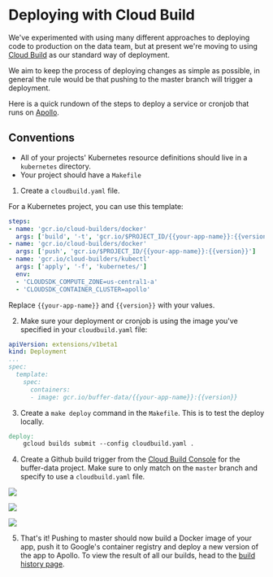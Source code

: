# Deploying with Cloud Build

We've experimented with using many different approaches to deploying code to production on the data team, but at present we're moving to using [Cloud Build](https://cloud.google.com/cloud-build/) as our standard way of deployment.

We aim to keep the process of deploying changes as simple as possible, in general the rule would be that pushing to the master branch will trigger a deployment.

Here is a quick rundown of the steps to deploy a service or cronjob that runs on [Apollo](https://github.com/bufferapp/README/blob/master/teams/data/docs/runbooks/kubernetes-apollo.md).


## Conventions

- All of your projects' Kubernetes resource definitions should live in a `kubernetes` directory.
- Your project should have a `Makefile`

1. Create a `cloudbuild.yaml` file.

For a Kubernetes project, you can use this template:

```yaml
steps:
- name: 'gcr.io/cloud-builders/docker'
  args: ['build', '-t', 'gcr.io/$PROJECT_ID/{{your-app-name}}:{{version}}', '.' ]
- name: 'gcr.io/cloud-builders/docker'
  args: ['push', 'gcr.io/$PROJECT_ID/{{your-app-name}}:{{version}}']
- name: 'gcr.io/cloud-builders/kubectl'
  args: ['apply', '-f', 'kubernetes/']
  env:
  - 'CLOUDSDK_COMPUTE_ZONE=us-central1-a'
  - 'CLOUDSDK_CONTAINER_CLUSTER=apollo'
```
Replace `{{your-app-name}}` and `{{version}}` with your values.

2. Make sure your deployment or cronjob is using the image you've specified in your `cloudbuild.yaml` file:


```yaml
apiVersion: extensions/v1beta1
kind: Deployment
...
spec:
  template:
    spec:
      containers:
      - image: gcr.io/buffer-data/{{your-app-name}}:{{version}}
```

3. Create a `make deploy` command in the `Makefile`. This is to test the deploy locally.

```Makefile
deploy:
	gcloud builds submit --config cloudbuild.yaml .
```

4. Create a Github build trigger from the [Cloud Build Console](https://console.cloud.google.com/cloud-build/triggers?project=buffer-data&authuser=0) for the buffer-data project. Make sure to only match on the `master` branch and specify to use a `cloudbuild.yaml` file.

![](/images/cb-trigger-step1.png)

![](/images/cb-trigger-step2.png)

![](/images/cb-trigger-step3.png)

5. That's it! Pushing to master should now build a Docker image of your app, push it to Google's container registry and deploy a new version of the app to Apollo. To view the result of all our builds, head to the [build history page](https://console.cloud.google.com/cloud-build/builds?authuser=0&project=buffer-data).
